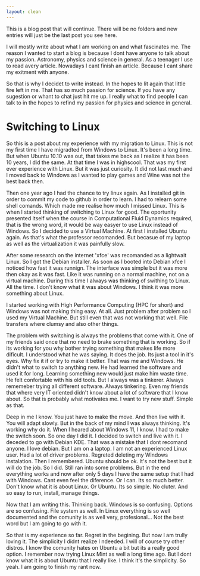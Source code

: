 ```yaml
---
layout: clean
---
```


This is a blog post that will continue. There will be no folders and new entries will just be the last post you see here.

I will mostly write about what I am working on and what fascinates me. The reason I wanted to start a blog is because I dont have anyone to talk about my passion. Astronomy, physics and science in general. As a teenager I use to read avery article. Nowadays I cant finish an article. Because I cant share my exitment with anyone.

So that is why I decidet to write instead. In the hopes to lit again that little fire left in me. That has so much passion for science. If you have any sugestion or whant to chat just hit me up. I really what to find people I can talk to in the hopes to refind my passion for physics and science in general.


# Switching to Linux

So this is a post about my experience with my migration to Linux. This is not my first time I have migradted from Windows to Linux. It's been a long time. But when Ubuntu 10.10 was out, that takes me back as I realize it has been 10 years, I did the same. At that time I was in highscool. That was my first ever experience with Linux. But it was just curiosity. It did not last much and I moved back to Windows as I wanted to play games and Wine was not the best back then.

Then one year ago I had the chance to try linux again. As I installed git in order to commit my code to github in order to learn. I had to relearn some shell comands. Which made me realise how much I missed Linux. This is when I started thinking of switching to Linux for good. The oportunity presented itself when the course in Computational Fluid Dynamics required, that is the wrong word, it would be way easyer to use Linux instead of Windows. So I decided to use a Virtual Machine. At first I installed Ubuntu again. As that's what the professor recomanded. But becasue of my laptop as well as the virtualization it was painfully slow. 

After some research on the internet 'xfce' was recomanded as a lightwait Linux. So I got the Debian installer. As soon as I booted into Debian xfce I noticed how fast it was runnign. The interface was simple but it was more then okay as it was fast. Like it was running on a normal machine, not on a virtual machine. During this time I always was thinking of swithing to Linux. All the time. I don't know what it was about Windows. I think it was more something about Linux.

I started working with High Performance Computing (HPC for short) and Windows was not making thing easy. At all. Just problem after problem so I used my Virtual Machine. But still even that was not working that well. File transfers where clumsy and also other things.

The problem with switching is always the problems that come with it. One of my friends said once that no need to brake something that is working. So if its working for you why bother trying something that makes life more dificult. I understood what he was saying. It does the job. Its just a tool in it's eyes. Why fix it if or try to make it better. That was me and Windows. He didn't what to switch to anything new. He had learned the software and used it for long. Learning something new would just make him waste time. He felt confortable with his old tools. But I always was a tinkerer. Always rememeber trying all different software. Always tinkering. Even my friends that where very IT oriented didn't know about a lot of software that I know about. So that is probably what motivates me. I want to try new stuff. Simple as that.

Deep in me I know. You just have to make the move. And then live with it. You will adapt slowly. But in the back of my mind I was always thinking. It's working why do it. When I heared about Windows 11, I know. I had to make the switch soon. So one day I did it. I decided to switch and live with it. I deceded to go with Debian KDE. That was a mistake that I dont recomand anyone. I love debian. But I am on a laptop. I am not an experienced Linux user. Had a lot of driver problems. Regreted deleting my Windows instalation. Then I remembered. Ubuntu should be ok. It's not the best but it will do the job. So I did. Still ran into some problems. But in the end everything works and now after only 5 days I have the same setup that I had with Windows. Cant even feel the diference. Or I can. Its so much better. Don't know what it is about Linux. Or Ubuntu. Its so simple. No cluter. And so easy to run, install, manage things.

Now that I am writing this. Thinking back. Windows is so confusing. Options are so confusing. File system as well. In Linux everything is so well documented and the comunity is as well very, profesional... Not the best word but I am going to go with it.

So that is my experience so far. Regret in the begining. But now I am trully loving it. The simplicity I didnt realize I ndeeded. I will of course try other distros. I know the comunity hates on Ubuntu a bit but its a really good option. I remember now trying Linux Mint as well a long time ago. But I dont know what it is about Ubuntu that I really like. I think it's the simplicity. So yeah. I am going to finish my rant now.
